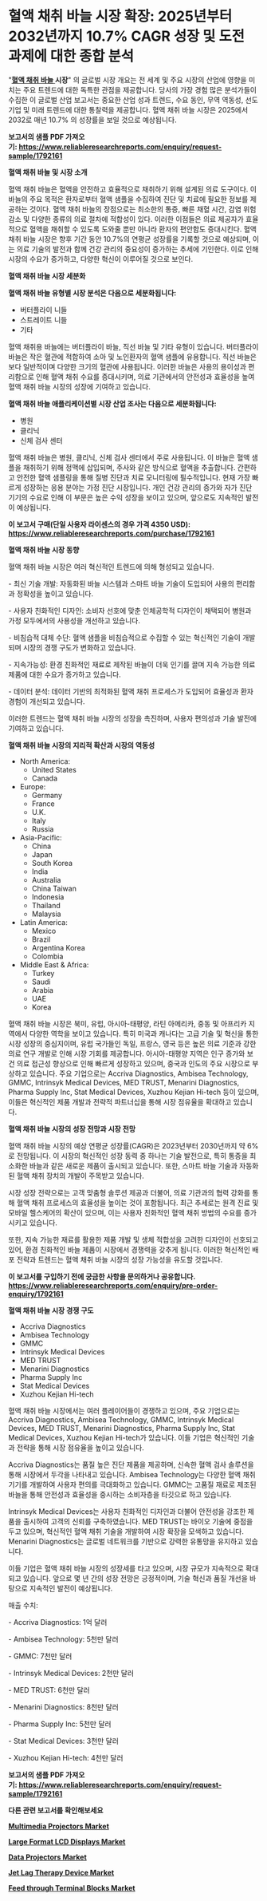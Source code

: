 <p><h1>혈액 채취 바늘 시장 확장: 2025년부터 2032년까지 10.7% CAGR 성장 및 도전 과제에 대한 종합 분석</h1></p><p>"<strong><a href="https://www.reliableresearchreports.com/blood-taking-needle-r1792161?utm_campaign=106&utm_medium=7&utm_source=Github&utm_content=ia&utm_term=19032025&utm_id=blood-taking-needle">혈액 채취 바늘&nbsp;</a></strong><strong>시장</strong>" 의 글로벌 시장 개요는 전 세계 및 주요 시장의 산업에 영향을 미치는 주요 트렌드에 대한 독특한 관점을 제공합니다. 당사의 가장 경험 많은 분석가들이 수집한 이 글로벌 산업 보고서는 중요한 산업 성과 트렌드, 수요 동인, 무역 역동성, 선도 기업 및 미래 트렌드에 대한 통찰력을 제공합니다. 혈액 채취 바늘 시장은 2025에서 2032로 매년 10.7% 의 성장률을 보일 것으로 예상됩니다.&nbsp;</p>
<p><strong>보고서의 샘플 PDF 가져오기:&nbsp;<a href="https://www.reliableresearchreports.com/enquiry/request-sample/1792161?utm_campaign=106&utm_medium=7&utm_source=Github&utm_content=ia&utm_term=19032025&utm_id=blood-taking-needle">https://www.reliableresearchreports.com/enquiry/request-sample/1792161</a></strong></p>
<p><strong>혈액 채취 바늘 및 시장 소개</strong></p>
<p><p>혈액 채취 바늘은 혈액을 안전하고 효율적으로 채취하기 위해 설계된 의료 도구이다. 이 바늘의 주요 목적은 환자로부터 혈액 샘플을 수집하여 진단 및 치료에 필요한 정보를 제공하는 것이다. 혈액 채취 바늘의 장점으로는 최소한의 통증, 빠른 채혈 시간, 감염 위험 감소 및 다양한 종류의 의료 절차에 적합성이 있다. 이러한 이점들은 의료 제공자가 효율적으로 혈액을 채취할 수 있도록 도와줄 뿐만 아니라 환자의 편안함도 증대시킨다. 혈액 채취 바늘 시장은 향후 기간 동안 10.7%의 연평균 성장률을 기록할 것으로 예상되며, 이는 의료 기술의 발전과 함께 건강 관리의 중요성이 증가하는 추세에 기인한다. 이로 인해 시장의 수요가 증가하고, 다양한 혁신이 이루어질 것으로 보인다.</p></p>
<p><strong>혈액 채취 바늘 시장 세분화</strong></p>
<p><strong>혈액 채취 바늘 유형별 시장 분석은 다음으로 세분화됩니다:</strong></p>
<p><ul><li>버터플라이 니들</li><li>스트레이트 니들</li><li>기타</li></ul></p>
<p><p>혈액 채취용 바늘에는 버터플라이 바늘, 직선 바늘 및 기타 유형이 있습니다. 버터플라이 바늘은 작은 혈관에 적합하여 소아 및 노인환자의 혈액 샘플에 유용합니다. 직선 바늘은 보다 일반적이며 다양한 크기의 혈관에 사용됩니다. 이러한 바늘은 사용의 용이성과 편리함으로 인해 혈액 채취 수요를 증대시키며, 의료 기관에서의 안전성과 효율성을 높여 혈액 채취 바늘 시장의 성장에 기여하고 있습니다.</p></p>
<p><strong>혈액 채취 바늘 애플리케이션별 시장 산업 조사는 다음으로 세분화됩니다:</strong></p>
<p><ul><li>병원</li><li>클리닉</li><li>신체 검사 센터</li></ul></p>
<p><p>혈액 채취 바늘은 병원, 클리닉, 신체 검사 센터에서 주로 사용됩니다. 이 바늘은 혈액 샘플을 채취하기 위해 정맥에 삽입되며, 주사와 같은 방식으로 혈액을 추출합니다. 간편하고 안전한 혈액 샘플링을 통해 질병 진단과 치료 모니터링에 필수적입니다. 현재 가장 빠르게 성장하는 응용 분야는 가정 진단 시장입니다. 개인 건강 관리의 증가와 자가 진단 기기의 수요로 인해 이 부문은 높은 수익 성장을 보이고 있으며, 앞으로도 지속적인 발전이 예상됩니다.</p></p>
<p><strong>이 보고서 구매(단일 사용자 라이센스의 경우 가격 4350 USD): <a href="https://www.reliableresearchreports.com/purchase/1792161?utm_campaign=106&utm_medium=7&utm_source=Github&utm_content=ia&utm_term=19032025&utm_id=blood-taking-needle">https://www.reliableresearchreports.com/purchase/1792161</a></strong></p>
<p><strong>혈액 채취 바늘 시장 동향</strong></p>
<p><p>혈액 채취 바늘 시장은 여러 혁신적인 트렌드에 의해 형성되고 있습니다. </p><p>- 최신 기술 개발: 자동화된 바늘 시스템과 스마트 바늘 기술이 도입되어 사용의 편리함과 정확성을 높이고 있습니다.</p><p>- 사용자 친화적인 디자인: 소비자 선호에 맞춘 인체공학적 디자인이 채택되어 병원과 가정 모두에서의 사용성을 개선하고 있습니다.</p><p>- 비침습적 대체 수단: 혈액 샘플을 비침습적으로 수집할 수 있는 혁신적인 기술이 개발되며 시장의 경쟁 구도가 변화하고 있습니다.</p><p>- 지속가능성: 환경 친화적인 재료로 제작된 바늘이 더욱 인기를 끌며 지속 가능한 의료 제품에 대한 수요가 증가하고 있습니다.</p><p>- 데이터 분석: 데이터 기반의 최적화된 혈액 채취 프로세스가 도입되어 효율성과 환자 경험이 개선되고 있습니다.</p><p>이러한 트렌드는 혈액 채취 바늘 시장의 성장을 촉진하며, 사용자 편의성과 기술 발전에 기여하고 있습니다.</p></p>
<p><strong>혈액 채취 바늘 시장의 지리적 확산과 시장의 역동성</strong></p>
<p><ul>
    <li>
        North America:
        <ul>
            <li>United States</li>
            <li>Canada</li>
        </ul>
    </li>
    <li>
        Europe:
        <ul>
            <li>Germany</li>
            <li>France</li>
            <li>U.K.</li>
            <li>Italy</li>
            <li>Russia</li>
        </ul>
    </li>
    <li>
        Asia-Pacific:
        <ul>
            <li>China</li>
            <li>Japan</li>
            <li>South Korea</li>
            <li>India</li>
            <li>Australia</li>
            <li>China Taiwan</li>
            <li>Indonesia</li>
            <li>Thailand</li>
            <li>Malaysia</li>
        </ul>
    </li>
    <li>
        Latin America:
        <ul>
            <li>Mexico</li>
            <li>Brazil</li>
            <li>Argentina Korea</li>
            <li>Colombia</li>
        </ul>
    </li>
    <li>
        Middle East & Africa:
        <ul>
            <li>Turkey</li>
            <li>Saudi</li>
            <li>Arabia</li>
            <li>UAE</li>
            <li>Korea</li>
        </ul>
    </li>
    </ul></p>
<p><p>혈액 채취 바늘 시장은 북미, 유럽, 아시아-태평양, 라틴 아메리카, 중동 및 아프리카 지역에서 다양한 역학을 보이고 있습니다. 특히 미국과 캐나다는 고급 기술 및 혁신을 통한 시장 성장의 중심지이며, 유럽 국가들인 독일, 프랑스, 영국 등은 높은 의료 기준과 강한 의료 연구 개발로 인해 시장 기회를 제공합니다. 아시아-태평양 지역은 인구 증가와 보건 의료 접근성 향상으로 인해 빠르게 성장하고 있으며, 중국과 인도의 주요 시장으로 부상하고 있습니다. 주요 기업으로는 Accriva Diagnostics, Ambisea Technology, GMMC, Intrinsyk Medical Devices, MED TRUST, Menarini Diagnostics, Pharma Supply Inc, Stat Medical Devices, Xuzhou Kejian Hi-tech 등이 있으며, 이들은 혁신적인 제품 개발과 전략적 파트너십을 통해 시장 점유율을 확대하고 있습니다.</p></p>
<p><strong>혈액 채취 바늘 시장의 성장 전망과 시장 전망</strong></p>
<p><p>혈액 채취 바늘 시장의 예상 연평균 성장률(CAGR)은 2023년부터 2030년까지 약 6%로 전망됩니다. 이 시장의 혁신적인 성장 동력 중 하나는 기술 발전으로, 특히 통증을 최소화한 바늘과 같은 새로운 제품이 출시되고 있습니다. 또한, 스마트 바늘 기술과 자동화된 혈액 채취 장치의 개발이 주목받고 있습니다.</p><p>시장 성장 전략으로는 고객 맞춤형 솔루션 제공과 더불어, 의료 기관과의 협력 강화를 통해 혈액 채취 프로세스의 효율성을 높이는 것이 포함됩니다. 최근 추세로는 원격 진료 및 모바일 헬스케어의 확산이 있으며, 이는 사용자 친화적인 혈액 채취 방법의 수요를 증가시키고 있습니다. </p><p>또한, 지속 가능한 재료를 활용한 제품 개발 및 생체 적합성을 고려한 디자인이 선호되고 있어, 환경 친화적인 바늘 제품이 시장에서 경쟁력을 갖추게 됩니다. 이러한 혁신적인 배포 전략과 트렌드는 혈액 채취 바늘 시장의 성장 가능성을 유도할 것입니다.</p></p>
<p><strong>이 보고서를 구입하기 전에 궁금한 사항을 문의하거나 공유합니다. <a href="https://www.reliableresearchreports.com/enquiry/pre-order-enquiry/1792161?utm_campaign=106&utm_medium=7&utm_source=Github&utm_content=ia&utm_term=19032025&utm_id=blood-taking-needle">https://www.reliableresearchreports.com/enquiry/pre-order-enquiry/1792161</a></strong></p>
<p><strong>혈액 채취 바늘 시장 경쟁 구도</strong></p>
<p><ul><li>Accriva Diagnostics</li><li>Ambisea Technology</li><li>GMMC</li><li>Intrinsyk Medical Devices</li><li>MED TRUST</li><li>Menarini Diagnostics</li><li>Pharma Supply Inc</li><li>Stat Medical Devices</li><li>Xuzhou Kejian Hi-tech</li></ul></p>
<p><p>혈액 채취 바늘 시장에서는 여러 플레이어들이 경쟁하고 있으며, 주요 기업으로는 Accriva Diagnostics, Ambisea Technology, GMMC, Intrinsyk Medical Devices, MED TRUST, Menarini Diagnostics, Pharma Supply Inc, Stat Medical Devices, Xuzhou Kejian Hi-tech가 있습니다. 이들 기업은 혁신적인 기술과 전략을 통해 시장 점유율을 높이고 있습니다.</p><p>Accriva Diagnostics는 품질 높은 진단 제품을 제공하며, 신속한 혈액 검사 솔루션을 통해 시장에서 두각을 나타내고 있습니다. Ambisea Technology는 다양한 혈액 채취 기기를 개발하여 사용자 편의를 극대화하고 있습니다. GMMC는 고품질 재료로 제조된 바늘을 통해 안전성과 효율성을 중시하는 소비자층을 타깃으로 하고 있습니다.</p><p>Intrinsyk Medical Devices는 사용자 친화적인 디자인과 더불어 안전성을 강조한 제품을 출시하여 고객의 신뢰를 구축하였습니다. MED TRUST는 바이오 기술에 중점을 두고 있으며, 혁신적인 혈액 채취 기술을 개발하여 시장 확장을 모색하고 있습니다. Menarini Diagnostics는 글로벌 네트워크를 기반으로 강력한 유통망을 유지하고 있습니다.</p><p>이들 기업은 혈액 채취 바늘 시장의 성장세를 타고 있으며, 시장 규모가 지속적으로 확대되고 있습니다. 앞으로 몇 년 간의 성장 전망은 긍정적이며, 기술 혁신과 품질 개선을 바탕으로 지속적인 발전이 예상됩니다.</p><p>매출 수치:</p><p>- Accriva Diagnostics: 1억 달러</p><p>- Ambisea Technology: 5천만 달러</p><p>- GMMC: 7천만 달러</p><p>- Intrinsyk Medical Devices: 2천만 달러</p><p>- MED TRUST: 6천만 달러</p><p>- Menarini Diagnostics: 8천만 달러</p><p>- Pharma Supply Inc: 5천만 달러</p><p>- Stat Medical Devices: 3천만 달러</p><p>- Xuzhou Kejian Hi-tech: 4천만 달러</p></p>
<p><strong>보고서의 샘플 PDF 가져오기:&nbsp;<a href="https://www.reliableresearchreports.com/enquiry/request-sample/1792161?utm_campaign=106&utm_medium=7&utm_source=Github&utm_content=ia&utm_term=19032025&utm_id=blood-taking-needle">https://www.reliableresearchreports.com/enquiry/request-sample/1792161</a></strong></p>
<p><strong></strong></p>
<p><strong></strong></p>
<p><strong></strong></p>
<p><strong></strong></p>
<p><strong>다른 관련 보고서를 확인해보세요</strong></p>
<p><strong><p><a href="https://github.com/kryshaprilbb/Market-Research-Report-List-1/blob/main/multimedia-projectors-market.md?utm_campaign=106&utm_medium=7&utm_source=Github&utm_content=ia&utm_term=19032025&utm_id=blood-taking-needle">Multimedia Projectors Market</a></p><p><a href="https://github.com/yepezkommakp/Market-Research-Report-List-1/blob/main/large-format-lcd-displays-market.md?utm_campaign=106&utm_medium=7&utm_source=Github&utm_content=ia&utm_term=19032025&utm_id=blood-taking-needle">Large Format LCD Displays Market</a></p><p><a href="https://github.com/kolffmaris58/Market-Research-Report-List-1/blob/main/data-projectors-market.md?utm_campaign=106&utm_medium=7&utm_source=Github&utm_content=ia&utm_term=19032025&utm_id=blood-taking-needle">Data Projectors Market</a></p><p><a href="https://github.com/syiqvanyo/Market-Research-Report-List-1/blob/main/jet-lag-therapy-device-market.md?utm_campaign=106&utm_medium=7&utm_source=Github&utm_content=ia&utm_term=19032025&utm_id=blood-taking-needle">Jet Lag Therapy Device Market</a></p><p><a href="https://github.com/warshatulang0/Market-Research-Report-List-1/blob/main/feed-through-terminal-blocks-market.md?utm_campaign=106&utm_medium=7&utm_source=Github&utm_content=ia&utm_term=19032025&utm_id=blood-taking-needle">Feed through Terminal Blocks Market</a></p></strong></p>
<p></p>
